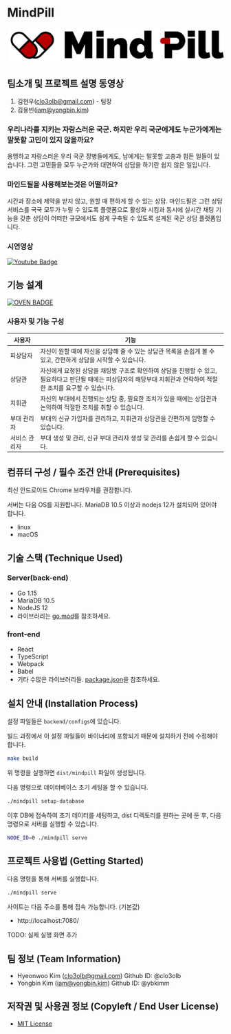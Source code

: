 # MindPill

![MindPill Logo](./MindPill-Logo.png)

## 팀소개 및 프로젝트 설명 동영상

1. 김현우(clo3olb@gmail.com) - 팀장
2. 김용빈(iam@yongbin.kim)

### 우리나라를 지키는 자랑스러운 국군. 하지만 우리 국군에게도 누군가에게는 말못할 고민이 있지 않을까요?
용맹하고 자랑스러운 우리 국군 장병들에게도, 남에게는 말못할 고충과 힘든 일들이 있습니다. 그런 고민들을 모두 누군가와 대면하여 상담을 하기란 쉽지 않은 일입니다. 

### 마인드필을 사용해보는것은 어떨까요?
시간과 장소에 제약을 받지 않고, 원할 때 편하게 할 수 있는 상담. 
마인드필은 그런 상담 서비스를 국국 모두가 누릴 수 있도록 플랫폼으로 활성화 시킴과 동시에 실시간 채팅 기능을 갖춘 상담이 어떠한 규모에서도 쉽게 구축될 수 있도록 설계된 국군 상담 플랫폼입니다.

### 시연영상
[![Youtube Badge](https://img.shields.io/badge/Youtube-ff3333?style=for-the-badge&&logo=Youtube&link=https://youtu.be/SwtnIQTzb6s)](https://youtu.be/SwtnIQTzb6s)

## 기능 설계
[![OVEN BADGE](https://img.shields.io/badge/Oven-eeeeee?style=for-the-badge&&logo=oven&link=https://ovenapp.io/view/AHcBoMRVeyWNMQCxalwQzFjiFoj1sWRS/)](https://ovenapp.io/view/AHcBoMRVeyWNMQCxalwQzFjiFoj1sWRS/)

### 사용자 및 기능 구성
| 사용자 | 기능 |
|-------|------|
|피상담자|자신이 원할 때에 자신을 상담해 줄 수 있는 상담관 목록을 손쉽게 볼 수 있고, 간편하게 상담을 시작할 수 있습니다.|
|상담관|자신에게 요청된 상담을 채팅방 구조로 확인하여 상담을 진행할 수 있고,  <br> 필요하다고 판단될 때에는 피상담자의 해당부대 지휘관과 연락하여 적절한 조치를 요구할 수 있습니다.|
|지휘관|자신의 부대에서 진행되는 상담 중, 필요한 조치가 있을 때에는 상담관과 논의하여 적절한 조치를 취할 수 있습니다.|
|부대 관리자|부대의 신규 가입자를 관리하고, 지휘관과 상담관을 간편하게 임명할 수 있습니다.|
|서비스 관리자|부대 생성 및 관리, 신규 부대 관리자 생성 및 관리를 손쉽게 할 수 있습니다.|


## 컴퓨터 구성 / 필수 조건 안내 (Prerequisites)

최신 안드로이드 Chrome 브라우저를 권장합니다.

서버는 다음 OS를 지원합니다. MariaDB 10.5 이상과 nodejs 12가 설치되어 있어야 합니다.

- linux
- macOS

## 기술 스택 (Technique Used)

### Server(back-end)

- Go 1.15
- MariaDB 10.5
- NodeJS 12
- 라이브러리는 [go.mod](./go.mod)를 참조하세요.

### front-end

- React
- TypeScript
- Webpack
- Babel
- 기타 수많은 라이브러리들. [package.json](./package.json)을 참조하세요.

## 설치 안내 (Installation Process)

설정 파일들은 `backend/configs`에 있습니다.

빌드 과정에서 이 설정 파일들이 바이너리에 포함되기 때문에 설치하기 전에 수정해야 합니다.

```bash
make build
```

위 명령을 실행하면 `dist/mindpill` 파일이 생성됩니다.

다음 명령으로 데이터베이스 초기 세팅을 할 수 있습니다.

```bash
./mindpill setup-database
```

이후 DB에 접속하여 초기 데이터를 세팅하고, dist 디렉토리를 원하는 곳에 둔 후, 다음 명령으로 서버를 실행할 수 있습니다.

```bash
NODE_ID=0 ./mindpill serve
```

## 프로젝트 사용법 (Getting Started)

다음 명령을 통해 서버를 실행합니다.

```bash
./mindpill serve
```

사이트는 다음 주소를 통해 접속 가능합니다. (기본값)

- http://localhost:7080/

TODO: 실제 실행 화면 추가

## 팀 정보 (Team Information)

- Hyeonwoo Kim (clo3olb@gmail.com) Github ID: @clo3olb
- Yongbin Kim (iam@yongbin.kim) Github ID: @ybkimm

## 저작권 및 사용권 정보 (Copyleft / End User License)

- [MIT License](./LICENSE)
